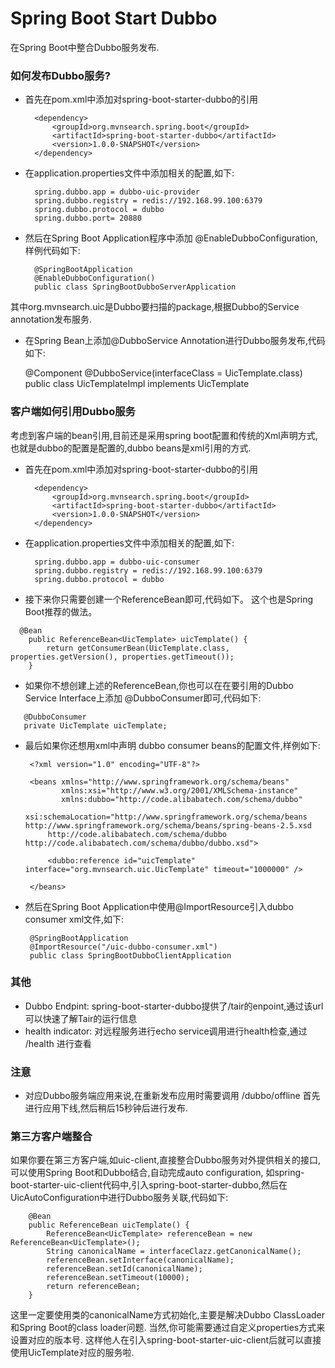 Spring Boot Start Dubbo
=================================
在Spring Boot中整合Dubbo服务发布. 


### 如何发布Dubbo服务?

* 首先在pom.xml中添加对spring-boot-starter-dubbo的引用

       
        <dependency>
            <groupId>org.mvnsearch.spring.boot</groupId>
            <artifactId>spring-boot-starter-dubbo</artifactId>
            <version>1.0.0-SNAPSHOT</version>
        </dependency>
        
* 在application.properties文件中添加相关的配置,如下:


        spring.dubbo.app = dubbo-uic-provider
        spring.dubbo.registry = redis://192.168.99.100:6379
        spring.dubbo.protocol = dubbo
        spring.dubbo.port= 20880
        
* 然后在Spring Boot Application程序中添加 @EnableDubboConfiguration,样例代码如下:

     
     
        @SpringBootApplication
        @EnableDubboConfiguration()
        public class SpringBootDubboServerApplication 

其中org.mvnsearch.uic是Dubbo要扫描的package,根据Dubbo的Service annotation发布服务.

* 在Spring Bean上添加@DubboService Annotation进行Dubbo服务发布,代码如下:


    @Component
    @DubboService(interfaceClass = UicTemplate.class)
    public class UicTemplateImpl implements UicTemplate

### 客户端如何引用Dubbo服务

考虑到客户端的bean引用,目前还是采用spring boot配置和传统的Xml声明方式,也就是dubbo的配置是配置的,dubbo beans是xml引用的方式.

* 首先在pom.xml中添加对spring-boot-starter-dubbo的引用

       
        <dependency>
            <groupId>org.mvnsearch.spring.boot</groupId>
            <artifactId>spring-boot-starter-dubbo</artifactId>
            <version>1.0.0-SNAPSHOT</version>
        </dependency>

* 在application.properties文件中添加相关的配置,如下:


        spring.dubbo.app = dubbo-uic-consumer
        spring.dubbo.registry = redis://192.168.99.100:6379
        spring.dubbo.protocol = dubbo
     
* 接下来你只需要创建一个ReferenceBean即可,代码如下。 这个也是Spring Boot推荐的做法。

```
  @Bean
    public ReferenceBean<UicTemplate> uicTemplate() {
        return getConsumerBean(UicTemplate.class, properties.getVersion(), properties.getTimeout());
    }
```
* 如果你不想创建上述的ReferenceBean,你也可以在在要引用的Dubbo Service Interface上添加 @DubboConsumer即可,代码如下:
```
   @DubboConsumer
   private UicTemplate uicTemplate;
```
* 最后如果你还想用xml中声明 dubbo consumer beans的配置文件,样例如下:


       <?xml version="1.0" encoding="UTF-8"?>
       
       <beans xmlns="http://www.springframework.org/schema/beans"
              xmlns:xsi="http://www.w3.org/2001/XMLSchema-instance"
              xmlns:dubbo="http://code.alibabatech.com/schema/dubbo"
              xsi:schemaLocation="http://www.springframework.org/schema/beans http://www.springframework.org/schema/beans/spring-beans-2.5.xsd
           http://code.alibabatech.com/schema/dubbo http://code.alibabatech.com/schema/dubbo/dubbo.xsd">
       
           <dubbo:reference id="uicTemplate" interface="org.mvnsearch.uic.UicTemplate" timeout="1000000" />
       
       </beans>

* 然后在Spring Boot Application中使用@ImportResource引入dubbo consumer xml文件,如下:


       @SpringBootApplication
       @ImportResource("/uic-dubbo-consumer.xml")
       public class SpringBootDubboClientApplication

### 其他

* Dubbo Endpint: spring-boot-starter-dubbo提供了/tair的enpoint,通过该url可以快速了解Tair的运行信息
* health indicator: 对远程服务进行echo service调用进行health检查,通过 /health 进行查看

### 注意

* 对应Dubbo服务端应用来说,在重新发布应用时需要调用 /dubbo/offline 首先进行应用下线,然后稍后15秒钟后进行发布.

### 第三方客户端整合

如果你要在第三方客户端,如uic-client,直接整合Dubbo服务对外提供相关的接口,可以使用Spring Boot和Dubbo结合,自动完成auto configuration,
如spring-boot-starter-uic-client代码中,引入spring-boot-starter-dubbo,然后在UicAutoConfiguration中进行Dubbo服务关联,代码如下:

        @Bean
        public ReferenceBean uicTemplate() {
            ReferenceBean<UicTemplate> referenceBean = new ReferenceBean<UicTemplate>();
            String canonicalName = interfaceClazz.getCanonicalName();
            referenceBean.setInterface(canonicalName);
            referenceBean.setId(canonicalName);
            referenceBean.setTimeout(10000);
            return referenceBean;
        }
这里一定要使用类的canonicalName方式初始化,主要是解决Dubbo ClassLoader和Spring Boot的class loader问题.
当然,你可能需要通过自定义properties方式来设置对应的版本号. 这样他人在引入spring-boot-starter-uic-client后就可以直接使用UicTemplate对应的服务啦.



